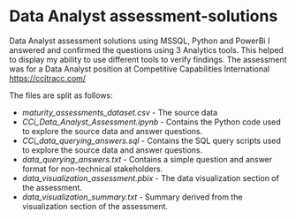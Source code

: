 # Data Analyst assessment-solutions
Data Analyst assessment solutions using MSSQL, Python and PowerBi
I answered and confirmed the questions using 3 Analytics tools. This helped to display my ability to use different tools to verify findings.
The assessment was for a Data Analyst position at Competitive Capabilities International https://ccitracc.com/

The files are split as follows:
- *maturity_assessments_dataset.csv* - The source data
- *CCi_Data_Analyst_Assessment.ipynb* - Contains the Python code used to explore the source data and answer questions.
- *CCi_data_querying_answers.sql* - Contains the SQL query scripts used to explore the source data and answer questions.
- *data_querying_answers.txt* - Contains a simple question and answer format for non-technical stakeholders.
- *data_visualization_assessment.pbix* - The data visualization section of the assessment.
- *data_visualization_summary.txt* - Summary derived from the visualization section of the assessment.

